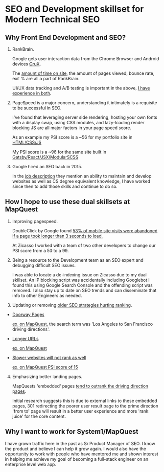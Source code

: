 # SEO and Development skillset for Modern Technical SEO

## Why Front End Development and SEO?

1. RankBrain.

   Google gets user interaction data from the Chrome Browser and Android devices [CruX](https://developers.google.com/web/updates/2018/08/chrome-ux-report-dashboard).  

   The [amount of time on site](https://moz.com/blog/long-click-and-the-quality-of-search-success), the amount of pages viewed, bounce rate, exit % are all a part of RankBrain.

   UI/UX data tracking and A/B testing is important in the above, [I have experience in both](https://andrew-biv.com/seo.html).

2. PageSpeed is a major concern, understanding it intimately is a requisite to be successful in SEO.  

   I've found that leveraging server side rendering, hosting your own fonts with a display swap, using CSS modules, and lazy-loading render blocking JS are all major factors in your page speed score.

   As an example my PSI score is a ~56 for my portfolio site in [HTML/CSS/JS](https://developers.google.com/speed/pagespeed/insights/?url=https%3A%2F%2Fandrew-biv.com)

   My PSI score is a ~96 for the same site built in [Gatsby/React/JSX/ModularSCSS](https://developers.google.com/speed/pagespeed/insights/?url=http%3A%2F%2Fabiv.surge.sh%2F)

3. Google hired an SEO back in 2015.

   In the [job description](https://searchengineland.com/figz/wp-content/seloads/2015/07/google-seo-job.png) they mention an ability to maintain and develop websites as well as CS degree equivalent knowledge, I have worked since then to add those skills and continue to do so.

## How I hope to use these dual skillsets at MapQuest

1. Improving pagespeed.

   DoubleClick by Google found [53% of mobile site visits were abandoned if a page took longer than 3 seconds to load.](https://developers.google.com/web/fundamentals/performance/why-performance-matters)

   At Zicasso I worked with a team of two other developers to change our PSI score from a 50 to a 99.

2. Being a resource to the Development team as an SEO expert and debugging difficult SEO issues.

   I was able to locate a de-indexing issue on Zicasso due to my dual skillset.  An IP blocking script was accidentally including Googlebot I found this using Google Search Console and the offending script was removed.  I also stay up to date on SEO trends and can disseminate that info to other Engineers as needed.

3. Updating or removing [older SEO strategies hurting ranking](https://northcutt.com/seo-checklist/google-ranking-factors/).

* [Doorway Pages](https://support.google.com/webmasters/answer/2721311?hl=en)

   [ex. on MapQuest](https://www.mapquest.com/directions/to/us/ca/san-francisco-282039201), the search term was 'Los Angeles to San Francisco driving directions'.

* [Longer URLs](https://www.stephanspencer.com/matt-cutts-interview/)

  [ex. on MapQuest](https://www.mapquest.com/directions/list/1/us/ca/los-angeles-282039899/to/us/ca/san-diego-282038949)

* [Slower websites will not rank as well](http://googlewebmastercentral.blogspot.ca/2010/04/using-site-speed-in-web-search-ranking.html)

   [ex. on MapQuest PSI score of 15](https://developers.google.com/speed/pagespeed/insights/?url=https%3A%2F%2Fwww.mapquest.com%2F)

4. Emphasizing better landing pages.

   MapQuests 'embedded' pages [tend to outrank the driving direction pages](https://www.google.com/search?q=los+angelos+to+san+diego+driving+directions&pws=0).

   Initial research suggests this is due to external links to these embedded pages, 301 redirecting the poorer user result page to the prime direction 'from to' page will result in a better user experience and more 'rank juice' for the core content.

## Why I want to work for System1/MapQuest

   I have grown traffic here in the past as Sr Product Manager of SEO.  I know the product and believe I can help it grow again. I would also have the opportunity to work with people who have mentored me and shown interest in helping me achieve my goal of becoming a full-stack engineer on an enterprise level web app.
